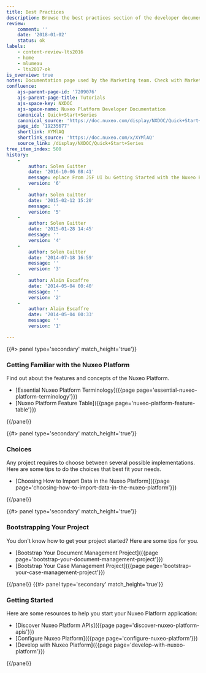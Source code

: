 ```yaml
---
title: Best Practices
description: Browse the best practices section of the developer documentation.
review:
    comment: ''
    date: '2018-01-02'
    status: ok
labels:
    - content-review-lts2016
    - home
    - mlumeau
    - lts2017-ok
is_overview: true
notes: Documentation page used by the Marketing team. Check with Marketing before deleting or moving.
confluence:
    ajs-parent-page-id: '7209076'
    ajs-parent-page-title: Tutorials
    ajs-space-key: NXDOC
    ajs-space-name: Nuxeo Platform Developer Documentation
    canonical: Quick+Start+Series
    canonical_source: 'https://doc.nuxeo.com/display/NXDOC/Quick+Start+Series'
    page_id: '19235677'
    shortlink: XYMlAQ
    shortlink_source: 'https://doc.nuxeo.com/x/XYMlAQ'
    source_link: /display/NXDOC/Quick+Start+Series
tree_item_index: 500
history:
    -
        author: Solen Guitter
        date: '2016-10-06 08:41'
        message: eplace From JSF UI bu Getting Started with the Nuxeo Platfor
        version: '6'
    -
        author: Solen Guitter
        date: '2015-02-12 15:20'
        message: ''
        version: '5'
    -
        author: Solen Guitter
        date: '2015-01-28 14:45'
        message: ''
        version: '4'
    -
        author: Solen Guitter
        date: '2014-07-18 16:59'
        message: ''
        version: '3'
    -
        author: Alain Escaffre
        date: '2014-05-04 00:40'
        message: ''
        version: '2'
    -
        author: Alain Escaffre
        date: '2014-05-04 00:33'
        message: ''
        version: '1'

---
```

<div class="row" data-equalizer data-equalize-on="medium">
<div class="column medium-6">
{{#> panel type='secondary' match_height='true'}}

### Getting Familiar with the Nuxeo Platform

Find out about the features and concepts of the Nuxeo Platform.

- [Essential Nuxeo Platform Terminology]({{page page='essential-nuxeo-platform-terminology'}})
- [Nuxeo Platform Feature Table]({{page page='nuxeo-platform-feature-table'}})

{{/panel}}

{{#> panel type='secondary' match_height='true'}}

### Choices

Any project requires to choose between several possible implementations. Here are some tips to do the choices that best fit your needs.

- [Choosing How to Import Data in the Nuxeo Platform]({{page page='choosing-how-to-import-data-in-the-nuxeo-platform'}})

{{/panel}}
</div>
<div class="column medium-6">
{{#> panel type='secondary' match_height='true'}}

### Bootstrapping Your Project

You don't know how to get your project started? Here are some tips for you.

- [Bootstrap Your Document Management Project]({{page page='bootstrap-your-document-management-project'}})
- [Bootstrap Your Case Management Project]({{page page='bootstrap-your-case-management-project'}})

{{/panel}}
{{#> panel type='secondary' match_height='true'}}

### Getting Started

Here are some resources to help you start your Nuxeo Platform application:

- [Discover Nuxeo Platform APIs]({{page page='discover-nuxeo-platform-apis'}})
- [Configure Nuxeo Platform]({{page page='configure-nuxeo-platform'}})
- [Develop with Nuxeo Platform]({{page page='develop-with-nuxeo-platform'}})

{{/panel}}
</div>
</div>
